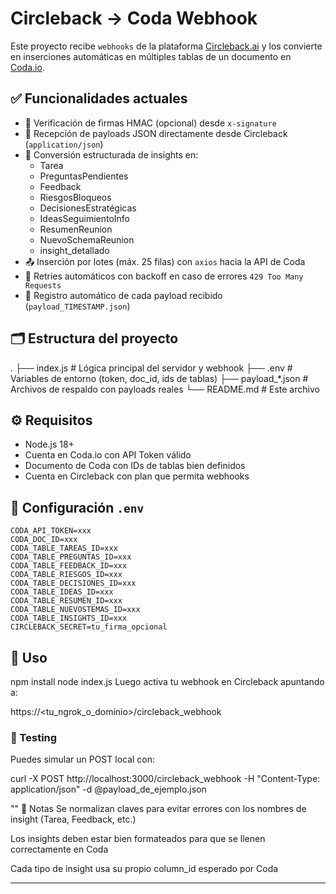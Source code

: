 # Circleback → Coda Webhook

Este proyecto recibe `webhooks` de la plataforma [Circleback.ai](https://circleback.ai) y los convierte en inserciones automáticas en múltiples tablas de un documento en [Coda.io](https://coda.io).

## ✅ Funcionalidades actuales

- 🔐 Verificación de firmas HMAC (opcional) desde `x-signature`
- 📨 Recepción de payloads JSON directamente desde Circleback (`application/json`)
- 🧰 Conversión estructurada de insights en:
  - Tarea  
  - PreguntasPendientes  
  - Feedback  
  - RiesgosBloqueos  
  - DecisionesEstratégicas  
  - IdeasSeguimientoInfo  
  - ResumenReunion  
  - NuevoSchemaReunion  
  - insight_detallado  
- 📤 Inserción por lotes (máx. 25 filas) con `axios` hacia la API de Coda
- 🔁 Retries automáticos con backoff en caso de errores `429 Too Many Requests`
- 💾 Registro automático de cada payload recibido (`payload_TIMESTAMP.json`)

## 🗂️ Estructura del proyecto

.
├── index.js # Lógica principal del servidor y webhook
├── .env # Variables de entorno (token, doc_id, ids de tablas)
├── payload_*.json # Archivos de respaldo con payloads reales
└── README.md # Este archivo


## ⚙️ Requisitos

- Node.js 18+
- Cuenta en Coda.io con API Token válido
- Documento de Coda con IDs de tablas bien definidos
- Cuenta en Circleback con plan que permita webhooks

## 🔧 Configuración `.env`

```env
CODA_API_TOKEN=xxx
CODA_DOC_ID=xxx
CODA_TABLE_TAREAS_ID=xxx
CODA_TABLE_PREGUNTAS_ID=xxx
CODA_TABLE_FEEDBACK_ID=xxx
CODA_TABLE_RIESGOS_ID=xxx
CODA_TABLE_DECISIONES_ID=xxx
CODA_TABLE_IDEAS_ID=xxx
CODA_TABLE_RESUMEN_ID=xxx
CODA_TABLE_NUEVOSTEMAS_ID=xxx
CODA_TABLE_INSIGHTS_ID=xxx
CIRCLEBACK_SECRET=tu_firma_opcional
```

## 🚀 Uso

npm install
node index.js
Luego activa tu webhook en Circleback apuntando a:

https://<tu_ngrok_o_dominio>/circleback_webhook

### 🧪 Testing
Puedes simular un POST local con:

curl -X POST http://localhost:3000/circleback_webhook \-H "Content-Type: application/json" \-d @payload_de_ejemplo.json


"" 📌 Notas
Se normalizan claves para evitar errores con los nombres de insight (Tarea, Feedback, etc.)

Los insights deben estar bien formateados para que se llenen correctamente en Coda

Cada tipo de insight usa su propio column_id esperado por Coda

---

